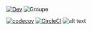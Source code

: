 [![Dev](https://badgen.net/badge/dev/abdelhakim%20rasfi/orange)](https://github.com/arasfi)
![Groupe](https://badgen.net/badge/groupe/alternants/purple)

[![codecov](https://codecov.io/gh/arasfi/ceri-m1-techniques-de-test1/branch/master/graph/badge.svg?token=QN7MYKY1SL)](https://codecov.io/gh/arasfi/ceri-m1-techniques-de-test1)
[![CircleCI](https://circleci.com/gh/arasfi/ceri-m1-techniques-de-test1/tree/master.svg?style=svg)](https://circleci.com/gh/arasfi/ceri-m1-techniques-de-test1/tree/master)
![alt text](https://github.com/arasfi/ceri-m1-techniques-de-test1/blob/master/target/site/badges/checkstyle-result.svg)
